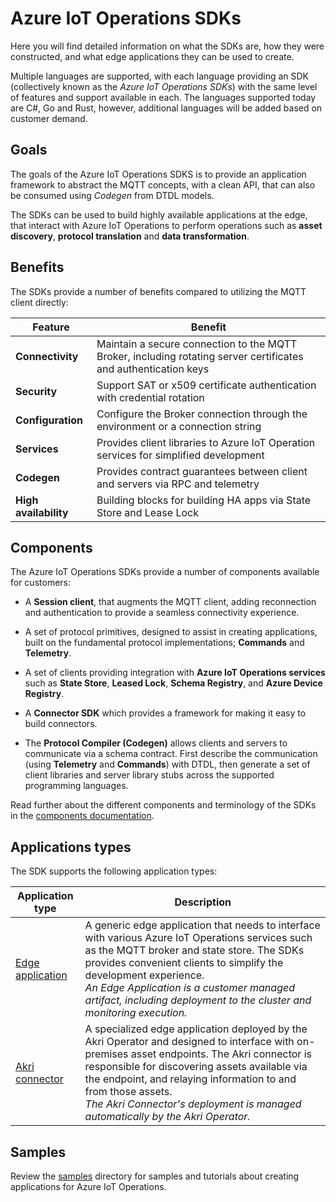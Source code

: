# Azure IoT Operations SDKs

Here you will find detailed information on what the SDKs are, how they were constructed, and what edge applications they can be used to create.

Multiple languages are supported, with each language providing an SDK (collectively known as the *Azure IoT Operations SDKs*) with the same level of features and support available in each. The languages supported today are C#, Go and Rust, however, additional languages will be added based on customer demand.

## Goals

The goals of the Azure IoT Operations SDKS is to provide an application framework to abstract the MQTT concepts, with a clean API, that can also be consumed using _Codegen_ from DTDL models.

The SDKs can be used to build highly available applications at the edge, that interact with Azure IoT Operations to perform operations such as **asset discovery**, **protocol translation** and **data transformation**.

## Benefits

The SDKs provide a number of benefits compared to utilizing the MQTT client directly:

| Feature | Benefit |
|-|-|
| **Connectivity** | Maintain a secure connection to the MQTT Broker, including rotating server certificates and authentication keys |
| **Security** | Support SAT or x509 certificate authentication with credential rotation |
| **Configuration** | Configure the Broker connection through the environment or a connection string |
| **Services** | Provides client libraries to Azure IoT Operation services for simplified development |
| **Codegen** | Provides contract guarantees between client and servers via RPC and telemetry |
| **High availability** | Building blocks for building HA apps via State Store and Lease Lock |

## Components

The Azure IoT Operations SDKs provide a number of components available for customers:

* A **Session client**, that augments the MQTT client, adding reconnection and authentication to provide a seamless connectivity experience.

* A set of protocol primitives, designed to assist in creating applications, built on the fundamental protocol implementations; **Commands** and **Telemetry**. 

* A set of clients providing integration with **Azure IoT Operations services** such as **State Store**, **Leased Lock**, **Schema Registry**, and **Azure Device Registry**.

* A **Connector SDK** which provides a framework for making it easy to build connectors.

* The **Protocol Compiler (Codegen)** allows clients and servers to communicate via a schema contract. First describe the communication (using **Telemetry** and **Commands**) with DTDL, then generate a set of client libraries and server library stubs across the supported programming languages.

Read further about the different components and terminology of the SDKs in the [components documentation](components.md).

## Applications types

The SDK supports the following application types:

| Application type | Description |
|-|-|
| [Edge application](edge_application) | A generic edge application that needs to interface with various Azure IoT Operations services such as the MQTT broker and state store. The SDKs provides convenient clients to simplify the development experience. </br>*An Edge Application is a customer managed artifact, including deployment to the cluster and monitoring execution.* |
| [Akri connector](/doc/akri_connector.md)| A specialized edge application deployed by the Akri Operator and designed to interface with on-premises asset endpoints. The Akri connector is responsible for discovering assets available via the endpoint, and relaying information to and from those assets.</br>*The Akri Connector's deployment is managed automatically by the Akri Operator.* |

## Samples

Review the [samples](/samples) directory for samples and tutorials about creating applications for Azure IoT Operations.

<!--## Reference

Read the reference information about the fundamentals primitives and protocols and that make up the SDKs.

1. [Reference docs](reference)-->

